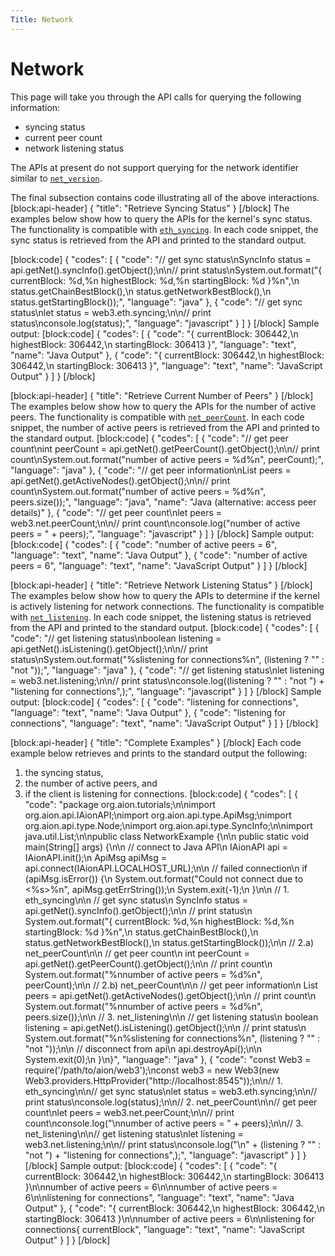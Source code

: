 ```yaml
---
Title: Network
---
```


# Network

This page will take you through the API calls for querying the following information:
* syncing status
* current peer count
* network listening status

The APIs at present do not support querying for the network identifier similar to [`net_version`](https://github.com/ethereum/wiki/wiki/JSON-RPC#net_version).

The final subsection contains code illustrating all of the above interactions.
[block:api-header]
{
  "title": "Retrieve Syncing Status"
}
[/block]
The examples below show how to query the APIs for the kernel's sync status.
The functionality is compatible with [`eth_syncing`](https://github.com/ethereum/wiki/wiki/JSON-RPC#eth_syncing).
In each code snippet, the sync status is retrieved from the API and printed to the standard output.

[block:code]
{
  "codes": [
    {
      "code": "// get sync status\nSyncInfo status = api.getNet().syncInfo().getObject();\n\n// print status\nSystem.out.format(\"{ currentBlock: %d,%n  highestBlock: %d,%n  startingBlock: %d }%n\",\n                  status.getChainBestBlock(),\n                  status.getNetworkBestBlock(),\n                  status.getStartingBlock());",
      "language": "java"
    },
    {
      "code": "// get sync status\nlet status = web3.eth.syncing;\n\n// print status\nconsole.log(status);",
      "language": "javascript"
    }
  ]
}
[/block]
Sample output:
[block:code]
{
  "codes": [
    {
      "code": "{ currentBlock: 306442,\n  highestBlock: 306442,\n  startingBlock: 306413 }",
      "language": "text",
      "name": "Java Output"
    },
    {
      "code": "{ currentBlock: 306442,\n  highestBlock: 306442,\n  startingBlock: 306413 }",
      "language": "text",
      "name": "JavaScript Output"
    }
  ]
}
[/block]

[block:api-header]
{
  "title": "Retrieve Current Number of Peers"
}
[/block]
The examples below show how to query the APIs for the number of active peers.
The functionality is compatible with [`net_peerCount`](https://github.com/ethereum/wiki/wiki/JSON-RPC#net_peercount).
In each code snippet, the number of active peers is retrieved from the API and printed to the standard output.
[block:code]
{
  "codes": [
    {
      "code": "// get peer count\nint peerCount = api.getNet().getPeerCount().getObject();\n\n// print count\nSystem.out.format(\"number of active peers = %d%n\", peerCount);",
      "language": "java"
    },
    {
      "code": "// get peer information\nList<Node> peers = api.getNet().getActiveNodes().getObject();\n\n// print count\nSystem.out.format(\"number of active peers = %d%n\", peers.size());",
      "language": "java",
      "name": "Java (alternative: access peer details)"
    },
    {
      "code": "// get peer count\nlet peers = web3.net.peerCount;\n\n// print count\nconsole.log(\"number of active peers = \" + peers);",
      "language": "javascript"
    }
  ]
}
[/block]
Sample output:
[block:code]
{
  "codes": [
    {
      "code": "number of active peers = 6",
      "language": "text",
      "name": "Java Output"
    },
    {
      "code": "number of active peers = 6",
      "language": "text",
      "name": "JavaScript Output"
    }
  ]
}
[/block]

[block:api-header]
{
  "title": "Retrieve Network Listening Status"
}
[/block]
The examples below show how to query the APIs to determine if the kernel is actively listening for network connections.
The functionality is compatible with [`net_listening`](https://github.com/ethereum/wiki/wiki/JSON-RPC#net_listening).
In each code snippet, the listening status is retrieved from the API and printed to the standard output.
[block:code]
{
  "codes": [
    {
      "code": "// get listening status\nboolean listening = api.getNet().isListening().getObject();\n\n// print status\nSystem.out.format(\"%slistening for connections%n\", (listening ? \"\" : \"not \"));",
      "language": "java"
    },
    {
      "code": "// get listening status\nlet listening = web3.net.listening;\n\n// print status\nconsole.log((listening ? \"\" : \"not \") + \"listening for connections\",);",
      "language": "javascript"
    }
  ]
}
[/block]
Sample output:
[block:code]
{
  "codes": [
    {
      "code": "listening for connections",
      "language": "text",
      "name": "Java Output"
    },
    {
      "code": "listening for connections",
      "language": "text",
      "name": "JavaScript Output"
    }
  ]
}
[/block]

[block:api-header]
{
  "title": "Complete Examples"
}
[/block]
Each code example below retrieves and prints to the standard output the following:
1. the syncing status,
2. the number of active peers, and
3. if the client is listening for connections.
[block:code]
{
  "codes": [
    {
      "code": "package org.aion.tutorials;\n\nimport org.aion.api.IAionAPI;\nimport org.aion.api.type.ApiMsg;\nimport org.aion.api.type.Node;\nimport org.aion.api.type.SyncInfo;\n\nimport java.util.List;\n\npublic class NetworkExample {\n\n    public static void main(String[] args) {\n\n        // connect to Java API\n        IAionAPI api = IAionAPI.init();\n        ApiMsg apiMsg = api.connect(IAionAPI.LOCALHOST_URL);\n\n        // failed connection\n        if (apiMsg.isError()) {\n            System.out.format(\"Could not connect due to <%s>%n\", apiMsg.getErrString());\n            System.exit(-1);\n        }\n\n        // 1. eth_syncing\n\n        // get sync status\n        SyncInfo status = api.getNet().syncInfo().getObject();\n\n        // print status\n        System.out.format(\"{ currentBlock: %d,%n  highestBlock: %d,%n  startingBlock: %d }%n\",\n                          status.getChainBestBlock(),\n                          status.getNetworkBestBlock(),\n                          status.getStartingBlock());\n\n        // 2.a) net_peerCount\n\n        // get peer count\n        int peerCount = api.getNet().getPeerCount().getObject();\n\n        // print count\n        System.out.format(\"%nnumber of active peers = %d%n\", peerCount);\n\n        // 2.b) net_peerCount\n\n        // get peer information\n        List<Node> peers = api.getNet().getActiveNodes().getObject();\n\n        // print count\n        System.out.format(\"%nnumber of active peers = %d%n\", peers.size());\n\n        // 3. net_listening\n\n        // get listening status\n        boolean listening = api.getNet().isListening().getObject();\n\n        // print status\n        System.out.format(\"%n%slistening for connections%n\", (listening ? \"\" : \"not \"));\n\n        // disconnect from api\n        api.destroyApi();\n\n        System.exit(0);\n    }\n}",
      "language": "java"
    },
    {
      "code": "const Web3 = require('/path/to/aion/web3');\nconst web3 = new Web3(new Web3.providers.HttpProvider(\"http://localhost:8545\"));\n\n// 1. eth_syncing\n\n// get sync status\nlet status = web3.eth.syncing;\n\n// print status\nconsole.log(status);\n\n// 2. net_peerCount\n\n// get peer count\nlet peers = web3.net.peerCount;\n\n// print count\nconsole.log(\"\\nnumber of active peers = \" + peers);\n\n// 3. net_listening\n\n// get listening status\nlet listening = web3.net.listening;\n\n// print status\nconsole.log(\"\\n\" +  (listening ? \"\" : \"not \") + \"listening for connections\",);",
      "language": "javascript"
    }
  ]
}
[/block]
Sample output:
[block:code]
{
  "codes": [
    {
      "code": "{ currentBlock: 306442,\n  highestBlock: 306442,\n  startingBlock: 306413 }\n\nnumber of active peers = 6\n\nnumber of active peers = 6\n\nlistening for connections",
      "language": "text",
      "name": "Java Output"
    },
    {
      "code": "{ currentBlock: 306442,\n  highestBlock: 306442,\n  startingBlock: 306413 }\n\nnumber of active peers = 6\n\nlistening for connections{ currentBlock",
      "language": "text",
      "name": "JavaScript Output"
    }
  ]
}
[/block]